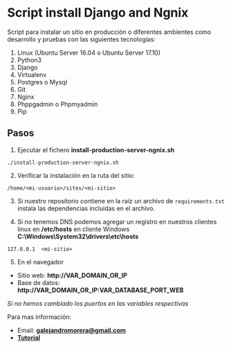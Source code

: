 # Script install Django and Ngnix

Script para instalar un sitio en producción o diferentes ambientes como desarrollo y pruebas con las siguientes tecnologías:

1. Linux (Ubuntu Server 16.04 o Ubuntu Server 17.10)
2. Python3
3. Django
4. Virtualenv
5. Postgres o Mysql
6. Git
7. Nginx
8. Phppgadmin o Phpmyadmin
9. Pip

## Pasos

1. Ejecutar el fichero **install-production-server-ngnix.sh**

`./install-production-server-ngnix.sh`

2. Verificar la instalación en la ruta del sitio:

`/home/<mi-usuario>/sites/<mi-sitio>`

3. Si nuestro repositorio contiene en la raiz un archivo de `requirements.txt` instala las dependencias incluidas en el archivo.

4. Si no tenemos DNS podemos agregar un registro en nuestros clientes linux en **/etc/hosts** en cliente Windows **C:\Windows\System32\drivers\etc\hosts**

`127.0.0.1	<mi-sitio>`

5. En el navegador

- Sitio web: **http://VAR_DOMAIN_OR_IP**
- Base de datos: **http://VAR_DOMAIN_OR_IP:VAR_DATABASE_PORT_WEB**

*Si no hemos cambiado los puertos en las variables respectivas*

Para mas información:
- Email: **galejandromorera@gmail.com**
- **[Tutorial](http://gams87.pythonanywhere.com/entry/detail/instalar-django-linux-nginx-y-base-de-datos/ "Tutorial")**